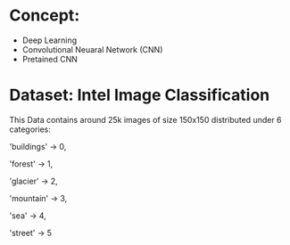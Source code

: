 # Concept:
- Deep Learning
- Convolutional Neuaral Network (CNN)
- Pretained CNN


# Dataset: Intel Image Classification


This Data contains around 25k images of size 150x150 distributed under 6 categories:

'buildings' -> 0,

'forest' -> 1,

'glacier' -> 2,

'mountain' -> 3,

'sea' -> 4,

'street' -> 5
